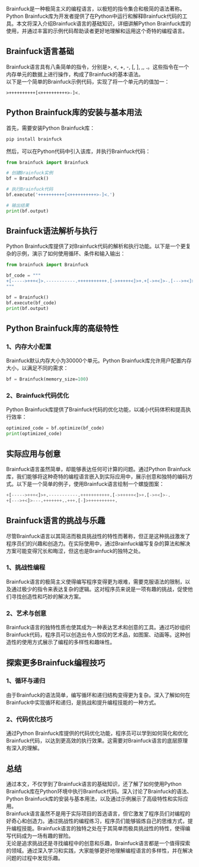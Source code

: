 Brainfuck是一种极简主义的编程语言，以极短的指令集合和极简的语法著称。Python Brainfuck库为开发者提供了在Python中运行和解释Brainfuck代码的工具。本文将深入介绍Brainfuck语言的基础知识，详细讲解Python Brainfuck库的使用，并通过丰富的示例代码帮助读者更好地理解和运用这个奇特的编程语言。
<a name="rXPdY"></a>
## Brainfuck语言基础
Brainfuck语言具有八条简单的指令，分别是>, <, +, -, [, ], ,, .。这些指令在一个内存单元的数据上进行操作，构成了Brainfuck的基本语法。<br />以下是一个简单的Brainfuck示例代码，实现了将一个单元内的值加一：
```
>++++++++++[<++++++++++>-]<.
```
<a name="cv713"></a>
## Python Brainfuck库的安装与基本用法
首先，需要安装Python Brainfuck库：
```bash
pip install brainfuck
```
然后，可以在Python代码中引入该库，并执行Brainfuck代码：
```python
from brainfuck import Brainfuck

# 创建Brainfuck实例
bf = Brainfuck()

# 执行Brainfuck代码
bf.execute('++++++++++[<++++++++++>-]<.')

# 输出结果
print(bf.output)
```
<a name="x1JCV"></a>
## Brainfuck语法解析与执行
Python Brainfuck库提供了对Brainfuck代码的解析和执行功能。以下是一个更复杂的示例，演示了如何使用循环、条件和输入输出：
```python
from brainfuck import Brainfuck

bf_code = """
+[----->+++<]>.-----------.+++++++++++.[->+++++<]>+.+[->+<]>-.[--->+<]>---.+++++++..+++.[-]
"""

bf = Brainfuck()
bf.execute(bf_code)
print(bf.output)
```
<a name="yLgu3"></a>
## Python Brainfuck库的高级特性
<a name="gKPlM"></a>
### 1、内存大小配置
Brainfuck默认内存大小为30000个单元。Python Brainfuck库允许用户配置内存大小，以满足不同的需求：
```python
bf = Brainfuck(memory_size=100)
```
<a name="SkNl5"></a>
### 2、Brainfuck代码优化
Python Brainfuck库提供了Brainfuck代码的优化功能，以减小代码体积和提高执行效率：
```python
optimized_code = bf.optimize(bf_code)
print(optimized_code)
```
<a name="d1U8p"></a>
## 实际应用与创意
Brainfuck语言虽然简单，却能够表达任何可计算的问题。通过Python Brainfuck库，我们能够将这种奇特的编程语言嵌入到实际应用中，展示创意和独特的编码方式。以下是一个简单的例子，使用Brainfuck语言绘制一个螺旋图案：
```python
+[----->+++<]>+.-----------.+++++++++++.[->+++++<]>+.[->+<]>-.
+[--->+<]>---.+++++++..+++.[-]>++++++++++.
```
<a name="etV1C"></a>
## Brainfuck语言的挑战与乐趣
尽管Brainfuck语言以其简洁而极具挑战性的特性而著称，但正是这种挑战激发了程序员们的兴趣和创造力。在实际使用中，通过Brainfuck编写复杂的算法和解决方案可能变得冗长和晦涩，但这也是Brainfuck的独特之处。
<a name="HIcCi"></a>
### 1、挑战性编程
Brainfuck语言的极简主义使得编写程序变得更为艰难，需要克服语法的限制，以及通过极少的指令来表达复杂的逻辑。这对程序员来说是一项有趣的挑战，促使他们寻找创造性和巧妙的解决方案。
<a name="lPZOA"></a>
### 2、艺术与创意
Brainfuck语言的独特性质也使其成为一种表达艺术和创意的工具。通过巧妙组织Brainfuck代码，程序员可以创造出令人惊叹的艺术品，如图案、动画等。这种创造性的使用方式展示了编程的多样性和趣味性。
<a name="qOV8S"></a>
## 探索更多Brainfuck编程技巧
<a name="QGoAc"></a>
### 1、循环与递归
由于Brainfuck的语法简单，编写循环和递归结构变得更为复杂。深入了解如何在Brainfuck中实现循环和递归，是挑战和提升编程技能的一种方式。
<a name="A9e4S"></a>
### 2、代码优化技巧
通过Python Brainfuck库提供的代码优化功能，程序员可以学到如何简化和优化Brainfuck代码，以达到更高效的执行效果。这需要对Brainfuck语言的底层原理有深入的理解。
<a name="eXFMI"></a>
## 总结
通过本文，不仅学到了Brainfuck语言的基础知识，还了解了如何使用Python Brainfuck库在Python环境中执行Brainfuck代码。深入讨论了Brainfuck的语法、Python Brainfuck库的安装与基本用法，以及通过示例展示了高级特性和实际应用。<br />Brainfuck语言虽然不是用于实际项目的首选语言，但它激发了程序员们对编程的好奇心和创造力。通过挑战性的编程练习，程序员们能够锻炼自己的思维方式，提升编程技能。Brainfuck语言的独特之处在于其简单而极具挑战性的特性，使得编写代码成为一场有趣的冒险。<br />无论是追求挑战还是寻找编程中的创意和乐趣，Brainfuck语言都是一个值得探索的领域。通过深入学习和实践，大家能够更好地理解编程语言的多样性，并在解决问题的过程中发现乐趣。
